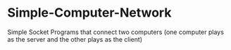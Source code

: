 # Simple-Computer-Network
Simple Socket Programs that connect two computers (one computer plays as the server and the other plays as the client)
